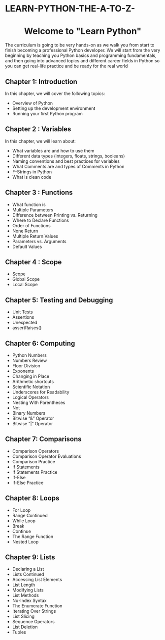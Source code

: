 # LEARN-PYTHON-THE-A-TO-Z-
<h1 style="text-align: center;">Welcome to "Learn Python"</h1>
<p>The curriculum is going to be very hands-on as we walk you from start to finish becoming a professional Python developer. We will start from the very beginning by teaching you Python basics and programming fundamentals, and then going into advanced topics and different career fields in Python so you can get real-life practice and be ready for the real world</p>

## Chapter 1: Introduction
In this chapter, we will cover the following topics:
- Overview of Python
- Setting up the development environment
- Running your first Python program

## Chapter 2 : Variables
In this chapter, we will learn about:
- What variables are and how to use them
- Different data types (integers, floats, strings, booleans)
- Naming conventions and best practices for variables
- What Comments are and types of Comments in Python
- F-Strings in Python
- What is clean code

## Chapter 3 : Functions
- What function is 
- Multiple Parameters
- Difference between Printing vs. Returning
- Where to Declare Functions
- Order of Functions
- None Return
- Multiple Return Values
- Parameters vs. Arguments
- Default Values

## Chapter 4 : Scope
- Scope
- Global Scope
- Local Scope

## Chapter 5: Testing and Debugging
- Unit Tests
- Assertions
- Unexpected
- assertRaises()

## Chapter 6: Computing
- Python Numbers
- Numbers Review
- Floor Division
- Exponents
- Changing in Place
- Arithmetic shortcuts
- Scientific Notation
- Underscores for Readability
- Logical Operators
- Nesting With Parentheses
- Not
- Binary Numbers
- Bitwise “&” Operator
- Bitwise “|” Operator

## Chapter 7: Comparisons
- Comparison Operators
- Comparison Operator Evaluations
- Comparison Practice
- If Statements
- If Statements Practice
- If-Else
- If-Else Practice

## Chapter 8: Loops
- For Loop
- Range Continued
- While Loop
- Break
- Continue
- The Range Function
- Nested Loop

## Chapter 9: Lists
- Declaring a List
- Lists Continued
- Accessing List Elements
- List Length
- Modifying Lists
- List Methods
- No-Index Syntax
- The Enumerate Function
- Iterating Over Strings
- List Slicing
- Sequence Operators
- List Deletion
- Tuples

